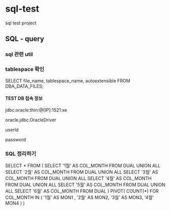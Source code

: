 # sql-test
sql test project

## SQL - query 

### sql 관련 util



### tablespace  확인

SELECT file_name, tablespace_name, autoextensible FROM DBA_DATA_FILES;


#### TEST DB  접속 정보

jdbc:oracle:thin:@[IP]:1521:xe

oracle.jdbc.OracleDriver

userId

password


### SQL 정리하기

SELECT * FROM (
    SELECT '1월' AS COL_MONTH FROM DUAL 
    UNION ALL
    SELECT '2월' AS COL_MONTH FROM DUAL 
    UNION ALL
    SELECT '3월' AS COL_MONTH FROM DUAL 
    UNION ALL
    SELECT '4월' AS COL_MONTH FROM DUAL 
    UNION ALL
    SELECT '5월' AS COL_MONTH FROM DUAL 
    UNION ALL
    SELECT '6월' AS COL_MONTH FROM DUAL 
) PIVOT(
    COUNT(*) FOR COL_MONTH IN ( '1월' AS MON1 , '2월' AS MON2, '3월' AS MON3, '4월' MON4 )
    )
